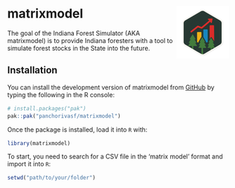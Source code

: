 
<!-- README.md is generated from README.Rmd. Please edit that file -->

# matrixmodel <a href="https://panchorivasf.github.io/matrixmodel/"><img src="man/figures/logo.png" align="right" height="120" alt="matrixmodel website" /></a>

<!-- badges: start -->

<!-- badges: end -->

The goal of the Indiana Forest Simulator (AKA matrixmodel) is to provide
Indiana foresters with a tool to simulate forest stocks in the State
into the future.

## Installation

You can install the development version of matrixmodel from
[GitHub](https://github.com/) by typing the following in the R console:

``` r
# install.packages("pak")
pak::pak("panchorivasf/matrixmodel")
```

Once the package is installed, load it into `R` with:

``` r
library(matrixmodel)
```

To start, you need to search for a CSV file in the ‘matrix model’ format
and import it into `R`:

``` r
setwd("path/to/your/folder")
```
